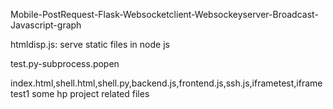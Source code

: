 Mobile-PostRequest-Flask-Websocketclient-Websockeyserver-Broadcast-Javascript-graph

htmldisp.js: serve static files in node js

test.py-subprocess.popen

index.html,shell.html,shell.py,backend.js,frontend.js,ssh.js,iframetest,iframetest1 some hp project related files
